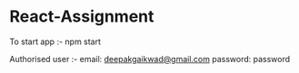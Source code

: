 # React-Assignment

To start app :- npm start

Authorised user :- 
    email: deepakgaikwad@gmail.com
    password: password
